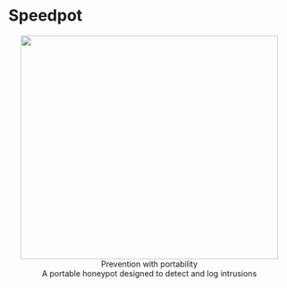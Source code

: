 # Speedpot
<p align="center">
  <img width="460" height="400" src="https://github.com/user-attachments/assets/8a999d72-0598-47d3-ae58-c373dde8e09f">
  <br>
  Prevention with portability
  <br>
  A portable honeypot designed to detect and log intrusions

</p>
</p>
